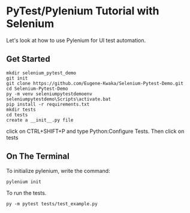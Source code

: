 # PyTest/Pylenium Tutorial with Selenium
Let's look at how to use Pylenium for UI test automation.  

## Get Started
```
mkdir selenium_pytest_demo
git init 
git clone https://github.com/Eugene-Kwaka/Selenium-Pytest-Demo.git
cd Selenium-Pytest-Demo
py -m venv seleniumpytestdemoenv
seleniumpytestdemo\Scripts\activate.bat
pip install -r requirements.txt
mkdir tests
cd tests
create a __init__.py file
```
click on CTRL+SHIFT+P and type Python:Configure Tests. Then click on tests


## On The Terminal
To initialize pylenium, write the command:
``` 
pylenium init 

```
To run the tests.
```
py -m pytest tests/test_example.py

```

